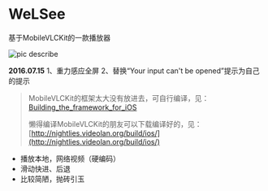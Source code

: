 # WeLSee
基于MobileVLCKit的一款播放器

![pic describe](https://github.com/zesicus/WeLSee/blob/master/describe.png)

**2016.07.15**
1、重力感应全屏
2、替换“Your input can't be opened”提示为自己的提示
<br/>
> MobileVLCKit的框架太大没有放进去，可自行编译，见：[Building_the_framework_for_iOS](https://wiki.videolan.org/VLCKit/#Building_the_framework_for_iOS)
> 
> 懒得编译MobileVLCKit的朋友可以下载编译好的，见：[http://nightlies.videolan.org/build/ios/](http://nightlies.videolan.org/build/ios/)

* 播放本地，网络视频（硬编码）
* 滑动快进、后退
* 比较简陋，抛砖引玉
